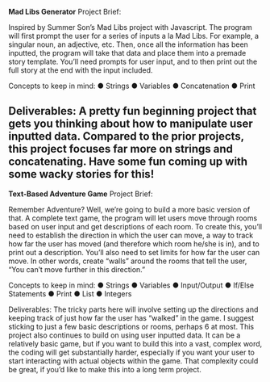**Mad Libs Generator**
Project Brief:

Inspired by Summer Son’s Mad Libs project with Javascript. The program will first prompt the
user for a series of inputs a la Mad Libs. For example, a singular noun, an adjective, etc. Then,
once all the information has been inputted, the program will take that data and place them into a
premade story template. You’ll need prompts for user input, and to then print out the full story at
the end with the input included.

Concepts to keep in mind:
● Strings
● Variables
● Concatenation
● Print

Deliverables:
A pretty fun beginning project that gets you thinking about how to manipulate user inputted data. 
Compared to the prior projects, this project focuses far more on strings and concatenating. 
Have some fun coming up with some wacky stories for this!
------------------------------------------------------------------------------------------------------
**Text-Based Adventure Game**
Project Brief:

Remember Adventure? Well, we’re going to build a more basic version of that. A complete text
game, the program will let users move through rooms based on user input and get descriptions
of each room. To create this, you’ll need to establish the direction in which the user can move, a
way to track how far the user has moved (and therefore which room he/she is in), and to print
out a description. You’ll also need to set limits for how far the user can move. In other words,
create “walls” around the rooms that tell the user, “You can’t move further in this direction.”

Concepts to keep in mind:
● Strings
● Variables
● Input/Output
● If/Else Statements
● Print
● List
● Integers

Deliverables:
The tricky parts here will involve setting up the directions and keeping track of just how far the
user has “walked” in the game. I suggest sticking to just a few basic descriptions or rooms,
perhaps 6 at most. This project also continues to build on using user inputted data. It can be a
relatively basic game, but if you want to build this into a vast, complex word, the coding will get
substantially harder, especially if you want your user to start interacting with actual objects
within the game. That complexity could be great, if you’d like to make this into a long term
project.
